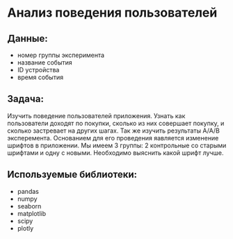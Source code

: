 # Анализ поведения пользователей
## Данные:
  - номер группы эксперимента
  - название события
  - ID устройства 
  - время события
## Задача:
 Изучить поведение пользователей приложения. Узнать как пользователи доходят по покупки, сколько из них совершает покупку, и сколько застревает на других шагах. Так же изучить результаты А/А/В эксперемента. Основанием для его проведения яавляется изменение шрифтов в приложении. Мы имеем 3 группы: 2 контрольные со старыми шрифтами и одну с новыми. Необходимо выяснить какой шрифт лучше.
## Используемые библиотеки:
  - pandas
  - numpy
  - seaborn
  - matplotlib
  - scipy
  - plotly
